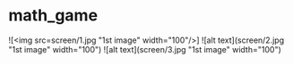 # math_game

![<img src=screen/1.jpg "1st image" width="100"/>]
![alt text](screen/2.jpg "1st image" width="100")
![alt text](screen/3.jpg "1st image" width="100")
